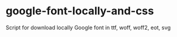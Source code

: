 # google-font-locally-and-css
Script for download locally Google font in ttf, woff, woff2, eot, svg
